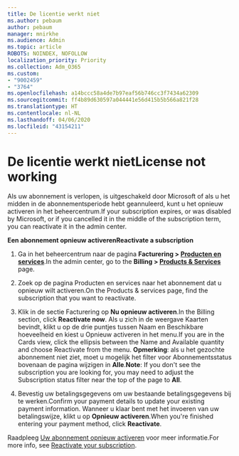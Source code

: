 ```yaml
---
title: De licentie werkt niet
ms.author: pebaum
author: pebaum
manager: mnirkhe
ms.audience: Admin
ms.topic: article
ROBOTS: NOINDEX, NOFOLLOW
localization_priority: Priority
ms.collection: Adm_O365
ms.custom:
- "9002459"
- "3764"
ms.openlocfilehash: a14bccc58a4de7b97eaf56b746cc3f7434a62309
ms.sourcegitcommit: ff4b89d630597a044441e56d415b5b566a821f28
ms.translationtype: HT
ms.contentlocale: nl-NL
ms.lasthandoff: 04/06/2020
ms.locfileid: "43154211"
---
```

# <a name="license-not-working"></a><span data-ttu-id="8a837-102">De licentie werkt niet</span><span class="sxs-lookup"><span data-stu-id="8a837-102">License not working</span></span>

<span data-ttu-id="8a837-103">Als uw abonnement is verlopen, is uitgeschakeld door Microsoft of als u het midden in de abonnementsperiode hebt geannuleerd, kunt u het opnieuw activeren in het beheercentrum.</span><span class="sxs-lookup"><span data-stu-id="8a837-103">If your subscription expires, or was disabled by Microsoft, or if you cancelled it in the middle of the subscription term, you can reactivate it in the admin center.</span></span>

<span data-ttu-id="8a837-104">**Een abonnement opnieuw activeren**</span><span class="sxs-lookup"><span data-stu-id="8a837-104">**Reactivate a subscription**</span></span>

1. <span data-ttu-id="8a837-105">Ga in het beheercentrum naar de pagina **Facturering > [Producten en services](https://go.microsoft.com/fwlink/p/?linkid=842054)**.</span><span class="sxs-lookup"><span data-stu-id="8a837-105">In the admin center, go to the **Billing > [Products & Services](https://go.microsoft.com/fwlink/p/?linkid=842054)** page.</span></span>

2. <span data-ttu-id="8a837-106">Zoek op de pagina Producten en services naar het abonnement dat u opnieuw wilt activeren.</span><span class="sxs-lookup"><span data-stu-id="8a837-106">On the Products & services page, find the subscription that you want to reactivate.</span></span>

3. <span data-ttu-id="8a837-107">Klik in de sectie Facturering op **Nu opnieuw activeren**.</span><span class="sxs-lookup"><span data-stu-id="8a837-107">In the Billing section, click **Reactivate now**.</span></span>  <span data-ttu-id="8a837-108">Als u zich in de weergave Kaarten bevindt, klikt u op de drie puntjes tussen Naam en Beschikbare hoeveelheid en kiest u Opnieuw activeren in het menu.</span><span class="sxs-lookup"><span data-stu-id="8a837-108">If you are in the Cards view, click the ellipsis between the Name and Available quantity and choose Reactivate from the menu.</span></span> <span data-ttu-id="8a837-109">**Opmerking**: als u het gezochte abonnement niet ziet, moet u mogelijk het filter voor Abonnementsstatus bovenaan de pagina wijzigen in **Alle**.</span><span class="sxs-lookup"><span data-stu-id="8a837-109">**Note**: If you don't see the subscription you are looking for, you may need to adjust the Subscription status filter near the top of the page to **All**.</span></span>

4. <span data-ttu-id="8a837-110">Bevestig uw betalingsgegevens om uw bestaande betalingsgegevens bij te werken.</span><span class="sxs-lookup"><span data-stu-id="8a837-110">Confirm your payment details to update your existing payment information.</span></span> <span data-ttu-id="8a837-111">Wanneer u klaar bent met het invoeren van uw betalingswijze, klikt u op **Opnieuw activeren**.</span><span class="sxs-lookup"><span data-stu-id="8a837-111">When you're finished entering your payment method, click **Reactivate**.</span></span>

<span data-ttu-id="8a837-112">Raadpleeg [Uw abonnement opnieuw activeren](https://docs.microsoft.com/office365/admin/subscriptions-and-billing/reactivate-your-subscription) voor meer informatie.</span><span class="sxs-lookup"><span data-stu-id="8a837-112">For more info, see [Reactivate your subscription](https://docs.microsoft.com/office365/admin/subscriptions-and-billing/reactivate-your-subscription).</span></span> 
